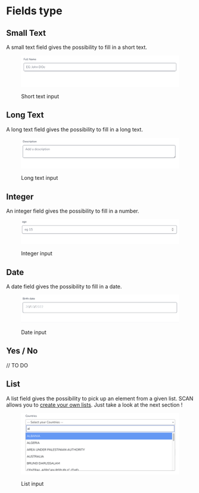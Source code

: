 # Fields type

## Small Text

A small text field gives the possibility to fill in a short text.

<figure><img src="../../../.gitbook/assets/shot_text_field.png" alt=""><figcaption><p>Short text input</p></figcaption></figure>

## Long Text

A long text field gives the possibility to fill in a long text.

<figure><img src="../../../.gitbook/assets/long_text_field.png" alt=""><figcaption><p>Long text input</p></figcaption></figure>

## Integer

An integer field gives the possibility to fill in a number.

<figure><img src="../../../.gitbook/assets/integer_field.png" alt=""><figcaption><p>Integer input</p></figcaption></figure>

## Date

A date field gives the possibility to fill in a date.

<figure><img src="../../../.gitbook/assets/date_field.png" alt=""><figcaption><p>Date input</p></figcaption></figure>

## Yes / No

// TO DO

## List

A list field gives the possibility to pick up an element from a given list. SCAN allows you to [create your own lists](lists.md). Just take a look at the next section !

<figure><img src="../../../.gitbook/assets/list_field.png" alt=""><figcaption><p>List input</p></figcaption></figure>
